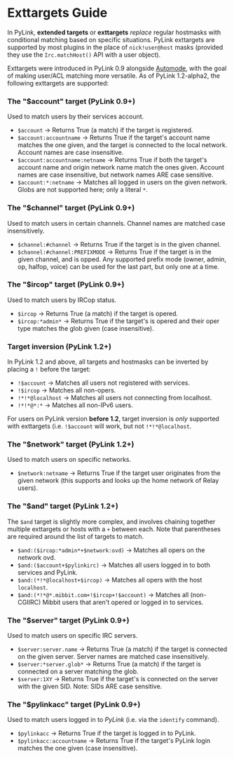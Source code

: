 # Exttargets Guide

In PyLink, **extended targets** or **exttargets** *replace* regular hostmasks with conditional matching based on specific situations. PyLink exttargets are supported by most plugins in the place of `nick!user@host` masks (provided they use the `Irc.matchHost()` API with a user object).

Exttargets were introduced in PyLink 0.9 alongside [Automode](automode.md), with the goal of making user/ACL matching more versatile. As of PyLink 1.2-alpha2, the following exttargets are supported:

### The "$account" target (PyLink 0.9+)
Used to match users by their services account.

- `$account` -> Returns True (a match) if the target is registered.
- `$account:accountname` -> Returns True if the target's account name matches the one given, and the target is connected to the local network. Account names are case insensitive.
- `$account:accountname:netname` -> Returns True if both the target's account name and origin network name match the ones given. Account names are case insensitive, but network names ARE case sensitive.
- `$account:*:netname` -> Matches all logged in users on the given network. Globs are not supported here; only a literal `*`.

### The "$channel" target (PyLink 0.9+)
Used to match users in certain channels. Channel names are matched case insensitively.

- `$channel:#channel` -> Returns True if the target is in the given channel.
- `$channel:#channel:PREFIXMODE` -> Returns True if the target is in the given channel, and is opped. Any supported prefix mode (owner, admin, op, halfop, voice) can be used for the last part, but only one at a time.

### The "$ircop" target (PyLink 0.9+)
Used to match users by IRCop status.

- `$ircop` -> Returns True (a match) if the target is opered.
- `$ircop:*admin*` -> Returns True if the target's is opered and their oper type matches the glob given (case insensitive).

### Target inversion (PyLink 1.2+)
In PyLink 1.2 and above, all targets and hostmasks can be inverted by placing a `!` before the target:

- `!$account` -> Matches all users not registered with services.
- `!$ircop` -> Matches all non-opers.
- `!*!*@localhost` -> Matches all users not connecting from localhost.
- `!*!*@*:*` -> Matches all non-IPv6 users.

For users on PyLink version **before 1.2**, target inversion is *only* supported with exttargets (i.e. `!$account` will work, but not `!*!*@localhost`.

### The "$network" target (PyLink 1.2+)
Used to match users on specific networks.

- `$network:netname` -> Returns True if the target user originates from the given network (this supports and looks up the home network of Relay users).

### The "$and" target (PyLink 1.2+)
The `$and` target is slightly more complex, and involves chaining together multiple exttargets or hosts with a `+` between each. Note that parentheses are required around the list of targets to match.

- `$and:($ircop:*admin*+$network:ovd)` -> Matches all opers on the network ovd.
- `$and:($account+$pylinkirc)` -> Matches all users logged in to both services and PyLink.
- `$and:(*!*@localhost+$ircop)` -> Matches all opers with the host `localhost`.
- `$and:(*!*@*.mibbit.com+!$ircop+!$account)` -> Matches all (non-CGIIRC) Mibbit users that aren't opered or logged in to services.

### The "$server" target (PyLink 0.9+)
Used to match users on specific IRC servers.

- `$server:server.name` -> Returns True (a match) if the target is connected on the given server. Server names are matched case insensitively.
- `$server:*server.glob*` -> Returns True (a match) if the target is connected on a server matching the glob.
- `$server:1XY` -> Returns True if the target's is connected on the server with the given SID. Note: SIDs ARE case sensitive.

### The "$pylinkacc" target (PyLink 0.9+)
Used to match users logged in to *PyLink* (i.e. via the `identify` command).

- `$pylinkacc` -> Returns True if the target is logged in to PyLink.
- `$pylinkacc:accountname` -> Returns True if the target's PyLink login matches the one given (case insensitive).
